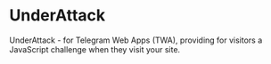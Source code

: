 # UnderAttack
UnderAttack - for Telegram Web Apps (TWA), providing for visitors a JavaScript challenge when they visit your site.
